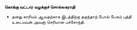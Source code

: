 **கொங்கு வட்டார வழக்குச் சொல்லகராதி**
- தனது காரியம் ஆவதற்காக இடத்திற்கு தகுந்தாற் போல் பேசும் புத்தி உடையவன்.அவஞ் செரியான பச்சோந்தி.

